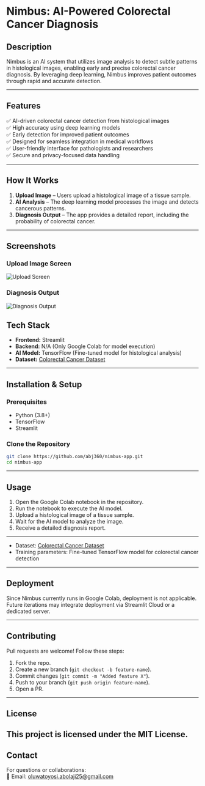 # Nimbus: AI-Powered Colorectal Cancer Diagnosis

## Description
Nimbus is an AI system that utilizes image analysis to detect subtle patterns in histological images, enabling early and precise colorectal cancer diagnosis. By leveraging deep learning, Nimbus improves patient outcomes through rapid and accurate detection.

---

## Features
✅ AI-driven colorectal cancer detection from histological images  
✅ High accuracy using deep learning models  
✅ Early detection for improved patient outcomes  
✅ Designed for seamless integration in medical workflows  
✅ User-friendly interface for pathologists and researchers  
✅ Secure and privacy-focused data handling  

---

## How It Works
1. **Upload Image** – Users upload a histological image of a tissue sample.  
2. **AI Analysis** – The deep learning model processes the image and detects cancerous patterns.  
3. **Diagnosis Output** – The app provides a detailed report, including the probability of colorectal cancer.
   
---
## Screenshots
### Upload Image Screen
![Upload Screen](assets/screenshots/upload_screen.png)

### Diagnosis Output
![Diagnosis Output](assets/screenshots/diagnosis_output.png)


## Tech Stack
- **Frontend:** Streamlit  
- **Backend:** N/A (Only Google Colab for model execution)  
- **AI Model:** TensorFlow (Fine-tuned model for histological analysis)  
- **Dataset:** [Colorectal Cancer Dataset](https://www.tensorflow.org/datasets/catalog/colorectal_histology)

---

## Installation & Setup
### Prerequisites
- Python (3.8+)
- TensorFlow
- Streamlit

### Clone the Repository
```bash
git clone https://github.com/abj360/nimbus-app.git
cd nimbus-app
```

---

## Usage
1. Open the Google Colab notebook in the repository.
2. Run the notebook to execute the AI model.
3. Upload a histological image of a tissue sample.
4. Wait for the AI model to analyze the image.
5. Receive a detailed diagnosis report.  

---

- Dataset: [Colorectal Cancer Dataset](https://www.tensorflow.org/datasets/catalog/colorectal_histology) 
- Training parameters: Fine-tuned TensorFlow model for colorectal cancer detection  

---

## Deployment
Since Nimbus currently runs in Google Colab, deployment is not applicable. Future iterations may integrate deployment via Streamlit Cloud or a dedicated server.

---

## Contributing
Pull requests are welcome! Follow these steps:
1. Fork the repo.
2. Create a new branch (`git checkout -b feature-name`).
3. Commit changes (`git commit -m "Added feature X"`).
4. Push to your branch (`git push origin feature-name`).
5. Open a PR.

---

## License
This project is licensed under the **MIT License**.
---

## Contact
For questions or collaborations:  
📧 Email: oluwatoyosi.abolaji25@gmail.com  
